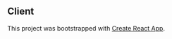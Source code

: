 ## Client

This project was bootstrapped with [Create React App](https://github.com/facebook/create-react-app).
